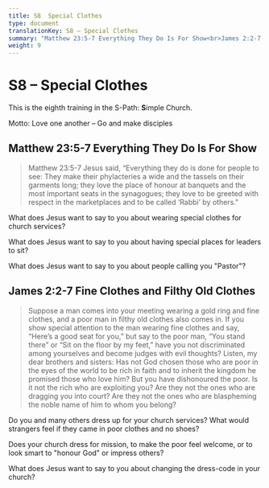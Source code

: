 ```yaml
---
title: S8  Special Clothes
type: document
translationKey: S8 – Special Clothes
summary: "Matthew 23:5-7 Everything They Do Is For Show<br>James 2:2-7 Fine Clothes and Filthy Old Clothes"
weight: 9
---
```

# S8 – Special Clothes

This is the eighth training in the S-Path: **S**imple Church.

Motto: Love one another – Go and make disciples

## Matthew 23:5-7 Everything They Do Is For Show

>   Matthew 23:5-7 Jesus said, “Everything they do is done for people to see: They make their phylacteries a wide and the tassels on their garments long; they love the place of honour at banquets and the most important seats in the synagogues; they love to be greeted with respect in the marketplaces and to be called ‘Rabbi’ by others."

What does Jesus want to say to you about wearing special clothes for church services?

What does Jesus want to say to you about having special places for leaders to sit?

What does Jesus want to say to you about people calling you "Pastor"?

## James 2:2-7 Fine Clothes and Filthy Old Clothes

>   Suppose a man comes into your meeting wearing a gold ring and fine clothes, and a poor man in filthy old clothes also comes in. If you show special attention to the man wearing fine clothes and say, “Here’s a good seat for you,” but say to the poor man, “You stand there” or “Sit on the floor by my feet,” have you not discriminated among yourselves and become judges with evil thoughts? Listen, my dear brothers and sisters: Has not God chosen those who are poor in the eyes of the world to be rich in faith and to inherit the kingdom he promised those who love him? But you have dishonoured the poor. Is it not the rich who are exploiting you? Are they not the ones who are dragging you into court? Are they not the ones who are blaspheming the noble name of him to whom you belong?

Do you and many others dress up for your church services? What would strangers feel if they came in poor clothes and no shoes?

Does your church dress for mission, to make the poor feel welcome, or to look smart to "honour God" or impress others?

What does Jesus want to say to you about changing the dress-code in your church?

